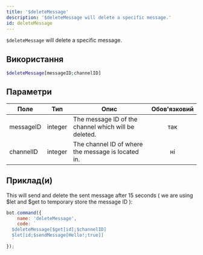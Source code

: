 ```yaml
---
title: '$deleteMessage'
description: '$deleteMessage will delete a specific message.'
id: deleteMessage
---
```


`$deleteMessage` will delete a specific message.

## Використання

```php
$deleteMessage[messageID;channelID]
```

## Параметри

| Поле      | Тип     | Опис                                                 | Обов'язковий |
| --------- | ------- | ---------------------------------------------------- |:------------:|
| messageID | integer | The message ID of the channel which will be deleted. |     так      |
| channelID | integer | The channel ID of where the message is located in.   |      ні      |

## Приклад(и)

This will send and delete the sent message after 15 seconds ( we are using $let and $get to temporary store the message ID ):

```javascript
bot.command({
    name: 'deleteMessage',
    code: `
  $deleteMessage[$get[id];$channelID]
  $let[id;$sendMessage[Hello!;true]]
  `
});
```